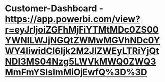 # Customer-Dashboard - https://app.powerbi.com/view?r=eyJrIjoiZGFhMjFiYTMtMDc0ZS00YWNlLWJjNGQtZWMwMGVhNDc0YWY4IiwidCI6Ijk2M2JlZWEyLTRiYjQtNDI3MS04Nzg5LWVkMWQ0ZWQ3MmFmYSIsImMiOjEwfQ%3D%3D
